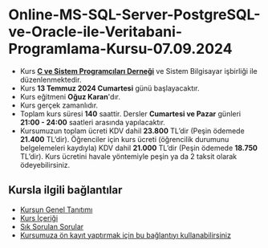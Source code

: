 # Online-MS-SQL-Server-PostgreSQL-ve-Oracle-ile-Veritabani-Programlama-Kursu-07.09.2024

+ Kurs [__C ve Sistem Programcıları Derneği__](http://www.csystem.org/) ve Sistem Bilgisayar işbirliği ile düzenlenmektedir.
+ Kurs __13 Temmuz 2024 Cumartesi__ günü başlayacaktır.
+ Kurs eğitmeni __Oğuz Karan__'dır.
+ Kurs gerçek zamanlıdır.
+ Toplam kurs süresi __140__ saattir. Dersler __Cumartesi ve Pazar__ günleri __21:00 - 24:00__ saatleri arasında yapılacaktır.
+ Kursumuzun toplam ücreti KDV dahil __23.800__ TL’dir (Peşin ödemede __21.400__ TL’dir). Öğrenciler için kurs ücreti (öğrencilik durumunu belgelemeleri kaydıyla) KDV dahil __21.000__ TL’dir (Peşin ödemede __18.750__ TL’dir). Kurs ücretini havale yöntemiyle peşin ya da 2 taksit olarak ödeyebilirsiniz.

## Kursla ilgili bağlantılar
+ [Kursun Genel Tanıtımı](https://github.com/CSD-1993/Online-MS-SQL-Server-PostgreSQL-ve-Oracle-ile-Veritabani-Programlama-Kursu-07.09.2024/blob/main/kurs_tanitimi.md)
+ [Kurs İçeriği](https://github.com/CSD-1993/Online-MS-SQL-Server-PostgreSQL-ve-Oracle-ile-Veritabani-Programlama-Kursu-07.09.2024/blob/main/kurs_icerigi.md)
+ [Sık Sorulan Sorular](https://github.com/CSD-1993/Online-MS-SQL-Server-PostgreSQL-ve-Oracle-ile-Veritabani-Programlama-Kursu-07.09.2024/blob/main/sss.md)
+ [Kursumuza ön kayıt yaptırmak için bu bağlantıyı kullanabilirsiniz](https://us02web.zoom.us/meeting/register/tZYkceqvrTIiGNbNSg0OLSYM2vPV20Ll5ObE#/registration)

